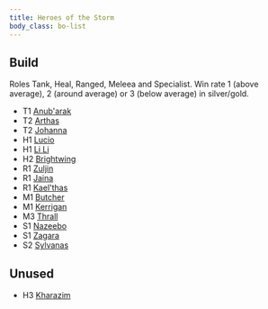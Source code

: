```yaml
---
title: Heroes of the Storm
body_class: bo-list
---
```


## Build ##

Roles Tank, Heal, Ranged, Meleea and Specialist. Win rate 1 (above
average), 2 (around average) or 3 (below average) in silver/gold.

- T1 [ Anub'arak ]( anubarak.html )
- T2 [ Arthas ]( arthas.html )
- T2 [ Johanna ]( johanna.html )
- H1 [ Lucio ]( lucio.html )
- H1 [ Li Li ]( lili.html )
- H2 [ Brightwing ]( brightwing.html )
- R1 [ Zuljin ]( zuljin.html )
- R1 [ Jaina ]( jaina.html )
- R1 [ Kael\'thas ]( kaelthas.html )
- M1 [ Butcher ]( butcher.html )
- M1 [ Kerrigan ]( kerrigan.html )
- M3 [ Thrall ]( thrall.html )
- S1 [ Nazeebo ]( nazeebo.html )
- S1 [ Zagara ]( zagara.html )
- S2 [ Sylvanas ]( sylvanas.html )

## Unused

- H3 [ Kharazim ]( kharazim.html )
